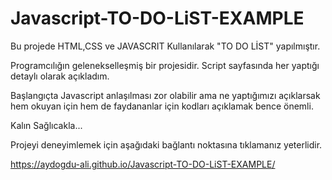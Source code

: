 ﻿# Javascript-TO-DO-LiST-EXAMPLE
 
 Bu projede HTML,CSS ve JAVASCRIT Kullanılarak "TO DO LİST" yapılmıştır.  
 
 Programcılığın gelenekselleşmiş bir projesidir. Script sayfasında her yaptığı detaylı olarak açıkladım. 
 
 Başlangıçta Javascript anlaşılması zor olabilir ama ne yaptığımızı açıklarsak hem okuyan için hem de faydananlar için kodları açıklamak bence önemli.
 
 Kalın Sağlıcakla...
 
 Projeyi deneyimlemek için aşağıdaki bağlantı noktasına tıklamanız yeterlidir.
 
 
 https://aydogdu-ali.github.io/Javascript-TO-DO-LiST-EXAMPLE/
